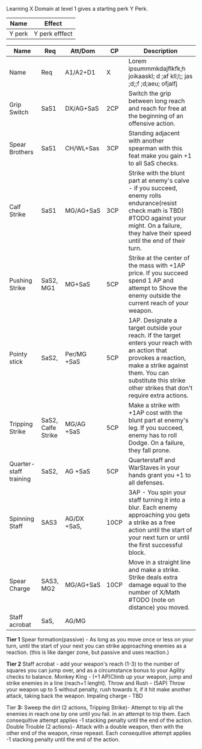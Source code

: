 
Learning X Domain at level 1 gives a starting perk Y Perk.

| **Name** | **Effect**     |
| -------- | -------------- |
| Y perk   | Y perk efffect |

| **Name**               | **Req**            | Att/Dom     | **CP** | **Description**                                                                                                                                                                                                                 |
| ---------------------- | ------------------ | ----------- | ------ | ------------------------------------------------------------------------------------------------------------------------------------------------------------------------------------------------------------------------------- |
| Name                   | Req                | A1/A2+D1    | X      | Lorem ipsummmkdajflkfk;h joikaaskl; d ;af kll;l;;  jas ;d;;f ;d;aeu; ofjalfj                                                                                                                                                    |
| Grip Switch            | SaS1               | DX/AG+SaS   | 2CP    | Switch the grip between long reach and reach for free at the beginning of an offensive action.                                                                                                                                  |
| Spear Brothers         | SaS1               | CH/WL+Sas   | 3CP    | Standing adjacent with another spearman with this feat make you gain +1 to all SaS checks.                                                                                                                                      |
| Calf Strike            | SaS1               | MG/AG+SaS   | 3CP    | Strike with the blunt part at enemy's calve - if you succeed, enemy rolls endurance(resist check math is TBD) #TODO against your might. On a failure, they halve their speed until the end of their turn.                       |
| Pushing Strike         | SaS2, MG1          | MG+SaS      | 5CP    | Strike at the center of the mass with +1AP price. If you succeed spend 1 AP and attempt to Shove the enemy outside the current reach of your weapon.                                                                            |
| Pointy stick           | SaS2,              | Per/MG +SaS | 5CP    | 1AP. Designate a target outside your reach. If the target enters your reach with an action that provokes a reaction, make a strike against them. You can substitute this strike other strikes that don't require extra actions. |
| Tripping Strike        | SaS2, Calfe Strike | MG/AG +SaS  | 5CP    | Make a strike with +1AP cost with the blunt part at enemy's leg. If you succeed, enemy has to roll Dodge. On a failure, they fall prone.                                                                                        |
| Quarter-staff training | SaS2,              | AG +SaS     | 5CP    | Quarterstaff and WarStaves in your hands grant you +1 to all defenses.                                                                                                                                                          |
| Spinning Staff         | SAS3               | AG/DX +SaS, | 10CP   | 3AP - You spin your staff turning it into a blur. Each enemy approaching you gets a strike as a free action until the start of your next turn or until the first successful block.                                              |
| Spear Charge           | SAS3, MG2          | MG/AG+SaS   | 10CP   | Move in a straight line and make a strike. Strike deals extra damage equal to the number of X/Math #TODO (note on distance) you moved.                                                                                          |
| Staff acrobat          | SaS,               | AG/MG       |        |                                                                                                                                                                                                                                 |


**Tier 1** 
Spear formation(passive) - As long as you move once or less on your turn, until the start of your next you can strike approaching enemies as a reaction. (this is like danger zone, but passive and uses reaction.) 

**Tier 2** 
Staff acrobat - add your weapon's reach (1-3) to the number of squares you can jump over, and as a circumstance bonus to your Agility checks to balance. 
Monkey King - (+1 AP)Climb up your weapon, jump and strike enemies in a line (reach+1 lenght). 
Throw and Rush - (5AP) Throw your weapon up to 5 without penalty, rush towards it, if it hit make another attack, taking back the weapon. 
Impaling charge - TBD

Tier **3:** 
Sweep the dirt (2 actions, Tripping Strike)- Attempt to trip all the enemies in reach one by one until you fail. in an attempt to trip them. Each consequitive attempt applies -1 stacking penalty until the end of the action. Double Trouble (2 actions)- Attack with a double weapon, then with the other end of the weapon, rinse repeast. Each consequitive attempt applies -1 stacking penalty until the end of the action.
